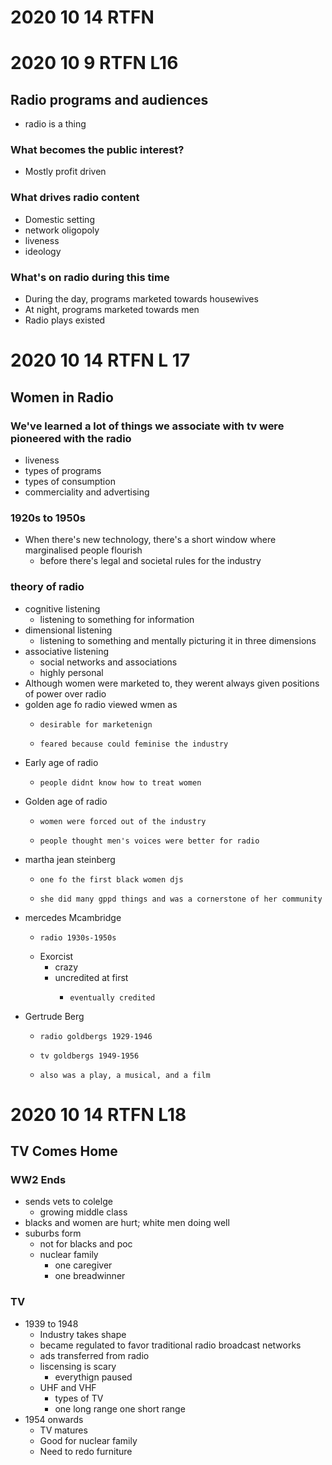 # 2020 10 14 RTFN

# 2020 10 9 RTFN L16

## Radio programs and audiences

- radio is a thing 

### What becomes the public interest?

- Mostly profit driven

### What drives radio content

- Domestic setting
- network oligopoly
- liveness
- ideology

### What's on radio during this time

- During the day, programs marketed towards housewives
- At night, programs marketed towards men
- Radio plays existed

# 2020 10 14 RTFN L 17

## Women in Radio

### We've learned a lot of things we associate with tv were pioneered with the radio

- liveness
- types of programs
- types of consumption
- commerciality and advertising

### 1920s to 1950s

- When there's new technology, there's a short window where marginalised people flourish
  - before there's legal and societal rules for the industry

### theory of radio

- cognitive listening
  - listening to something for information
- dimensional listening
  - listening to something and mentally picturing it in three dimensions
- associative listening
  - social networks and associations
  - highly personal
- Although women were marketed to, they werent always given positions of power over radio
- golden age fo radio viewed wmen as 
  - 	desirable for marketenign
  - 	feared because could feminise the industry
- Early age of radio
  - 	people didnt know how to treat women 
- Golden age of radio
  - 	women were forced out of the industry
  - 	people thought men's voices were better for radio
- martha jean steinberg
  - 	one fo the first black women djs
  - 	she did many gppd things and was a cornerstone of her community
- mercedes Mcambridge
  - 	radio 1930s-1950s
  - Exorcist
    - 	crazy
    - uncredited at first
      - 	eventually credited
- Gertrude Berg
  - 	radio goldbergs 1929-1946
  - 	tv goldbergs 1949-1956
  - 	also was a play, a musical, and a film

# 2020 10 14 RTFN L18

## TV Comes Home

### WW2 Ends

- sends vets to colelge
  - growing middle class
- blacks and women are hurt; white men doing well
- suburbs form
  - not for blacks and poc
  - nuclear family
    - one caregiver
    - one breadwinner

### TV

- 1939 to 1948
  - Industry takes shape 
  - became regulated to favor traditional radio broadcast networks
  - ads transferred from radio
  - liscensing is scary
    - everythign paused
  - UHF and VHF
    - types of TV
    - one long range one short range
- 1954 onwards
  - TV matures
  - Good for nuclear family
  - Need to redo furniture